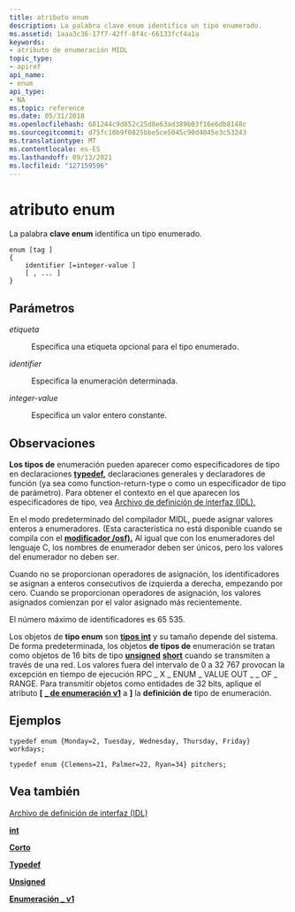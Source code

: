 ```yaml
---
title: atributo enum
description: La palabra clave enum identifica un tipo enumerado.
ms.assetid: 1aaa3c36-17f7-42ff-8f4c-66133fcf4a1a
keywords:
- atributo de enumeración MIDL
topic_type:
- apiref
api_name:
- enum
api_type:
- NA
ms.topic: reference
ms.date: 05/31/2018
ms.openlocfilehash: 681244c9d852c25d8e63ad389b03f16e6db8148c
ms.sourcegitcommit: d75fc10b9f0825bbe5ce5045c90d4045e3c53243
ms.translationtype: MT
ms.contentlocale: es-ES
ms.lasthandoff: 09/13/2021
ms.locfileid: "127159596"
---
```

# <a name="enum-attribute"></a>atributo enum

La palabra **clave enum** identifica un tipo enumerado.

``` syntax
enum [tag ] 
{ 
    identifier [=integer-value ] 
    [ , ... ] 
}
```

## <a name="parameters"></a>Parámetros

<dl> <dt>

*etiqueta* 
</dt> <dd>

Especifica una etiqueta opcional para el tipo enumerado.

</dd> <dt>

*identifier* 
</dt> <dd>

Especifica la enumeración determinada.

</dd> <dt>

*integer-value* 
</dt> <dd>

Especifica un valor entero constante.

</dd> </dl>

## <a name="remarks"></a>Observaciones

**Los tipos de** enumeración pueden aparecer como especificadores de tipo en declaraciones [**typedef,**](typedef.md) declaraciones generales y declaradores de función (ya sea como function-return-type o como un especificador de tipo de parámetro). Para obtener el contexto en el que aparecen los especificadores de tipo, vea [Archivo de definición de interfaz (IDL).](interface-definition-idl-file.md)

En el modo predeterminado del compilador MIDL, puede asignar valores enteros a enumeradores. (Esta característica no está disponible cuando se compila con el [**modificador /osf).**](-osf.md) Al igual que con los enumeradores del lenguaje C, los nombres de enumerador deben ser únicos, pero los valores del enumerador no deben ser.

Cuando no se proporcionan operadores de asignación, los identificadores se asignan a enteros consecutivos de izquierda a derecha, empezando por cero. Cuando se proporcionan operadores de asignación, los valores asignados comienzan por el valor asignado más recientemente.

El número máximo de identificadores es 65 535.

Los objetos de **tipo enum** son [**tipos int**](int.md) y su tamaño depende del sistema. De forma predeterminada, los objetos **de tipos de** enumeración se tratan como objetos de 16 bits de tipo [**unsigned**](unsigned.md) [**short**](short.md) cuando se transmiten a través de una red. Los valores fuera del intervalo de 0 a 32 767 provocan la excepción en tiempo de ejecución RPC \_ X \_ ENUM \_ VALUE OUT \_ \_ OF \_ RANGE. Para transmitir objetos como entidades de 32 bits, aplique el atributo **\[** [**\_ de enumeración v1**](v1-enum.md) a **\]** la **definición de** tipo de enumeración.

## <a name="examples"></a>Ejemplos

``` syntax
typedef enum {Monday=2, Tuesday, Wednesday, Thursday, Friday} workdays; 
 
typedef enum {Clemens=21, Palmer=22, Ryan=34} pitchers;
```

## <a name="see-also"></a>Vea también

<dl> <dt>

[Archivo de definición de interfaz (IDL)](interface-definition-idl-file.md)
</dt> <dt>

[**int**](int.md)
</dt> <dt>

[**Corto**](short.md)
</dt> <dt>

[**Typedef**](typedef.md)
</dt> <dt>

[**Unsigned**](unsigned.md)
</dt> <dt>

[**Enumeración \_ v1**](v1-enum.md)
</dt> </dl>

 

 




